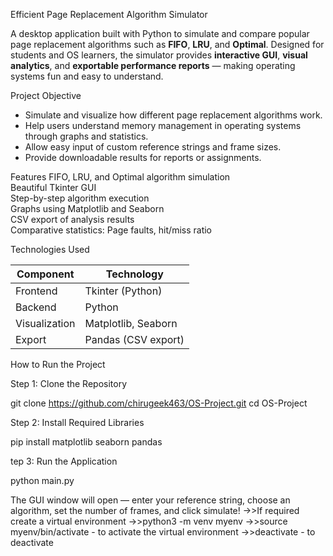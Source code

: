 Efficient Page Replacement Algorithm Simulator

A desktop application built with Python to simulate and compare popular page replacement algorithms such as **FIFO**, **LRU**, and **Optimal**. Designed for students and OS learners, the simulator provides **interactive GUI**, **visual analytics**, and **exportable performance reports** — making operating systems fun and easy to understand.



Project Objective

- Simulate and visualize how different page replacement algorithms work.
- Help users understand memory management in operating systems through graphs and statistics.
- Allow easy input of custom reference strings and frame sizes.
- Provide downloadable results for reports or assignments.


Features
 FIFO, LRU, and Optimal algorithm simulation  
 Beautiful Tkinter GUI  
 Step-by-step algorithm execution  
 Graphs using Matplotlib and Seaborn  
 CSV export of analysis results  
  Comparative statistics: Page faults, hit/miss ratio  




Technologies Used

| Component     | Technology          |
|---------------|---------------------|
| Frontend      | Tkinter (Python)    |
| Backend       | Python              |
| Visualization | Matplotlib, Seaborn |
| Export        | Pandas (CSV export) |



How to Run the Project

 Step 1: Clone the Repository

git clone https://github.com/chirugeek463/OS-Project.git
cd OS-Project


Step 2: Install Required Libraries

pip install matplotlib seaborn pandas


tep 3: Run the Application

python main.py

The GUI window will open — enter your reference string, choose an algorithm, set the number of frames, and click simulate!
->>If required create a virtual environment 
->>python3 -m venv myenv 
->>source myenv/bin/activate - to activate the virtual environment 
->>deactivate - to deactivate 


